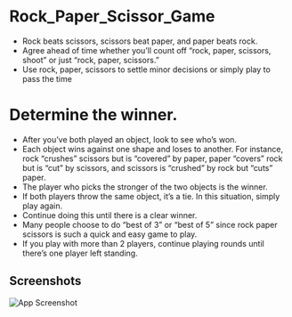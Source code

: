
# Rock_Paper_Scissor_Game 

- Rock beats scissors, scissors beat paper, and paper beats rock.
- Agree ahead of time whether you’ll count off “rock, paper, scissors, shoot” or just “rock, paper, scissors.”
- Use rock, paper, scissors to settle minor decisions or simply play to pass the time

# Determine the winner. 
- After you’ve both played an object, look to see who’s won. 
- Each object wins against one shape and loses to another. For instance, rock “crushes” scissors but is “covered” by paper, paper “covers” rock but is “cut” by scissors, and scissors is “crushed” by rock but “cuts” paper.
- The player who picks the stronger of the two objects is the winner.
- If both players throw the same object, it’s a tie. In this situation, simply play again. 
- Continue doing this until there is a clear winner.
- Many people choose to do “best of 3” or “best of 5” since rock paper scissors is such a quick and easy game to play.
- If you play with more than 2 players, continue playing rounds until there’s one player left standing.

## Screenshots

![App Screenshot](https://via.placeholder.com/468x300?text=App+Screenshot+Here)

